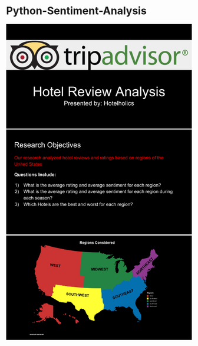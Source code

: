 # Python-Sentiment-Analysis

![slide 1](https://github.com/evanallen13/Python-Sentiment-Analysis/blob/master/slidesPng/01.png)
![slide 2](https://github.com/evanallen13/Python-Sentiment-Analysis/blob/master/slidesPng/02.png)
![slide 3](https://github.com/evanallen13/Python-Sentiment-Analysis/blob/master/slidesPng/03.png)
